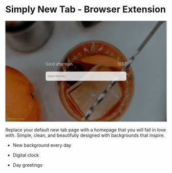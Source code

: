 # Simply New Tab - Browser Extension

![Extension Image](./assets/extension.png "Extension Image")

Replace your default new tab page with a homepage that you will fall in love with. Simple, clean, and beautifully designed with backgrounds that inspire.

- New background every day

- Digital clock

- Day greetings
